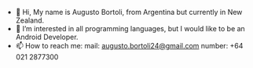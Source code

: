 - 👋 Hi, My name is Augusto Bortoli, from Argentina but currently in New Zealand. 
- 👀 I’m interested in all programming languages, but I would like to be an Android Developer.
- 📫 How to reach me: 
 mail: augusto.bortoli24@gmail.com 
 number: +64 021 2877300

<!---
Augusto-Bortoli/Augusto-Bortoli is a ✨ special ✨ repository because its `README.md` (this file) appears on your GitHub profile.
You can click the Preview link to take a look at your changes.
--->

